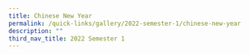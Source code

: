 ```yaml
---
title: Chinese New Year
permalink: /quick-links/gallery/2022-semester-1/chinese-new-year
description: ""
third_nav_title: 2022 Semester 1
---
```

